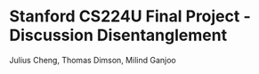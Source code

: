 Stanford CS224U Final Project - Discussion Disentanglement
=================================
Julius Cheng, Thomas Dimson, Milind Ganjoo
